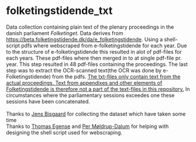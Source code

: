 # folketingstidende_txt
Data collection containing plain text of the plenary proceedings in the danish parliament <i>Folketinget</i>. Data derives from https://beta.folketingstidende.dk/da/e_folketingstidende. Using a shell-script pdfs where webscraped from e-folketingstidende for each year. Due to the structure of e-folketingstidende this resulted in alot of pdf-files for each years. These pdf-files where then merged in to at single pdf-file pr. year. This step resulted in 48 pdf-files containing the proceedings. The last step was to extract the OCR-scanned text(the OCR was done by e-Folketingstidende) from the pdfs. <u>The txt-files only contain text from the actual proceedings. Text from appendixes and other elements of Folketingstidende is therefore not a part of the text-files in this repository.</u> In circumstances where the parliamentary sessions exceedes one these sessions have been concatenated.  
<br>
Thanks to <a href="https://github.com/jensbisgaard">Jens Bisgaard</a> for collecting the dataset which have taken some time<br>
Thanks to <a href="https://github.com/thomasegense">Thomas Egense</a> and <a href="https://github.com/perdalum">Per Møldrup-Dalum</a> for helping with designing the shell script used for webscraping. 
